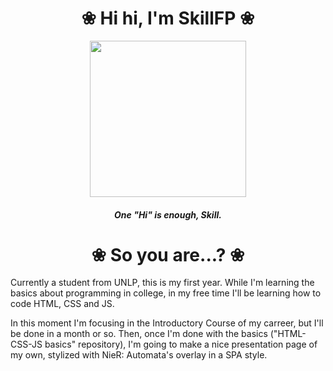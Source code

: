 <h1 
align="center">❀ Hi hi, I'm SkillFP ❀
</h1>
<p align="center">
  <image src="https://c.tenor.com/WOvSeiH_qNoAAAAM/love-heart.gif" height="250px">
</p>
<h5 align="center">
One "Hi" is enough, Skill.
</h5>
<h1 align="center">
❀ So you are...? ❀
</h1>
<p>
Currently a student from UNLP, this is my first year. While I'm learning the basics about programming in college, in my free time I'll be learning how to code HTML, CSS and JS.
</p>
<p>
In this moment I'm focusing in the Introductory Course of my carreer, but I'll be done in a month or so. Then, once I'm done with the basics ("HTML-CSS-JS basics" repository), I'm going to make a nice presentation page of my own, stylized with NieR: Automata's overlay in a SPA style.
</p>
